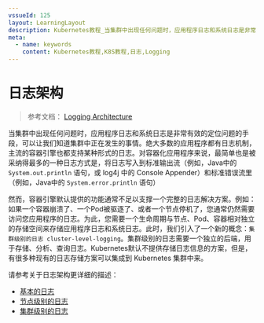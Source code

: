 ```yaml
---
vssueId: 125
layout: LearningLayout
description: Kubernetes教程_当集群中出现任何问题时，应用程序日志和系统日志是非常有效的定位问题的手段，可以让我们知道集群中正在发生的事情。绝大多数的应用程序都有日志机制，主流的容器引擎也都支持某种形式的日志。
meta:
  - name: keywords
    content: Kubernetes教程,K8S教程,日志,Logging
---
```


# 日志架构

> 参考文档： [Logging Architecture](https://kubernetes.io/docs/concepts/cluster-administration/logging/)

当集群中出现任何问题时，应用程序日志和系统日志是非常有效的定位问题的手段，可以让我们知道集群中正在发生的事情。绝大多数的应用程序都有日志机制，主流的容器引擎也都支持某种形式的日志。对容器化应用程序来说，最简单也是被采纳得最多的一种日志方式是，将日志写入到标准输出流（例如，Java中的 `System.out.println` 语句，或 log4j 中的 Console Appender）和标准错误流里（例如，Java中的 `System.error.println` 语句）

然而，容器引擎默认提供的功能通常不足以支撑一个完整的日志解决方案。例如：如果一个容器崩溃了、一个Pod被驱逐了、或者一个节点停机了，您通常仍然需要访问您应用程序的日志。为此，您需要一个生命周期与节点、Pod、容器相对独立的存储空间来存储应用程序日志和系统日志。此时，我们引入了一个新的概念：`集群级别的日志 cluster-level-logging`。集群级别的日志需要一个独立的后端，用于存储、分析、查询日志。Kubernetes默认不提供存储日志信息的方案，但是，有很多种现有的日志存储方案可以集成到 Kubernetes 集群中来。

请参考关于日志架构更详细的描述：

* [基本的日志](./basic.html)
* [节点级别的日志](./node.html)
* [集群级别的日志](./cluster.html)
